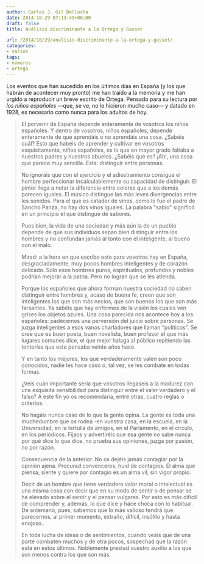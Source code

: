 ```yaml
---
author: Carlos J. Gil Bellosta
date: 2014-10-29 07:13:49+00:00
draft: false
title: Análisis discriminante a la Ortega y Gasset

url: /2014/10/29/analisis-discriminante-a-la-ortega-y-gasset/
categories:
- varios
tags:
- números
- ortega
---
```


Los eventos que han sucedido en los últimos días en España (y los que habrán de acontecer muy pronto) me han traído a la memoria y me han urgido a reproducir un breve escrito de Ortega. Pensado para su lectura por _los niños españoles_ —que, se ve, no le hicieron mucho caso— y datado en 1928, es necesario como nunca para los adultos de hoy.



<blockquote>El porvenir de España depende enteramente de vosotros los niños españoles. Y dentro de vosotros, niños españoles, depende enteramente de que aprendáis o no aprendáis una cosa. ¿Sabéis cuál? Esto que habéis de aprender y cultivar en vosotros exquisitamente, niños españoles, es lo que en mayor grado faltaba a nuestros padres y nuestros abuelos. ¿Sabéis qué es? ¡Ah!, una cosa que parece muy sencilla. Esta: distinguir entre personas.

No ignoráis que con el ejercicio y el adiestramiento consigue el hombre perfeccionar incalculablemente su capacidad de distinguir. El pintor llega a notar la diferencia entre colores que a los demás parecen iguales. El músico distingue las más leves divergencias entre los sonidos. Para el que es catador de vinos, como lo fue el padre de Sancho Panza, no hay dos vinos iguales. La palabra "sabio" significó en un principio el que distingue de sabores.

Pues bien, la vida de una sociedad y más aún la de un pueblo depende de que sus individuos sepan bien distinguir entre los hombres y no confundan jamás al tonto con el inteligente, al bueno con el malo.

Mirad: a la hora en que escribo esto para vosotros hay en España, desgraciadamente, muy pocos hombres inteligentes y de corazón delicado. Solo esos hombres puros, espirituales, profundos y nobles podrían mejorar a la patria. Pero no logran que se les atienda.

Porque los españoles que ahora forman nuestra sociedad no saben distinguir entre hombres y, acaso de buena fe, creen que son inteligentes los que son más necios, que son buenos los que son más farsantes. Ya sabéis que hay enfermos de la visión los cuales ven grises los objetos azules. Una cosa parecida nos acontece hoy a los españoles: padecemos una perversión del juicio sobre personas. Se juzga inteligentes a esos vanos charladores que llaman "políticos". Se cree que es buen poeta, buen novelista, buen profesor el que más lugares comunes dice, el que mejor halaga al público repitiendo las tonterías que este pensaba veinte años hace.

Y en tanto los mejores, los que verdaderamente valen son poco conocidos, nadie les hace caso o, tal vez, se les combate en todas formas.

¿Veis cuán importante seria que vosotros llegaseis a la madurez con una exquisita sensibilidad para distinguir entre el valer verdadero y el falso? A este fin yo os recomendaría, entre otras, cuatro reglas o criterios:

No hagáis nunca caso de lo que la gente opina. La gente es toda una muchedumbre que os rodea -en vuestra casa, en la escuela, en la Universidad, en la tertulia de amigos, en el Parlamento, en el circulo, en los periódicos. Fijaos y advertiréis que esa gente no sabe nunca por qué dice lo que dice, no prueba sus opiniones, juzga por pasión, no por razón.

Consecuencia de la anterior. No os dejéis jamás contagiar por la opinión ajena. Procurad convenceros, huid de contagios. El alma que piensa, siente y quiere por contagio es un alma vil, sin vigor propio.

Decir de un hombre que tiene verdadero valor moral o intelectual es una misma cosa con decir que en su modo de sentir o de pensar se ha elevado sobre el sentir y el pensar vulgares. Por esto es más difícil de comprender y, además, lo que dice y hace choca con lo habitual. De antemano, pues, sabemos que lo más valioso tendrá que parecernos, al primer momento, extraño, difícil, insólito y hasta enojoso.

En toda lucha de ideas o de sentimientos, cuando veáis que de una parte combaten muchos y de otra pocos, sospechad que la razón está en estos últimos. Noblemente prestad vuestro auxilio a los que son menos contra los que son más.</blockquote>
